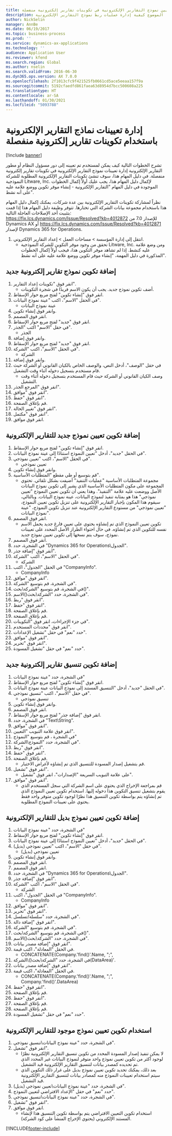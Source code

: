 ```yaml
---
title: إدارة تعيين نموذج التقارير الإلكترونية في تكوينات تقارير إلكترونية منفصلة
description: يُوضح هذا الموضوع كيفية إدارة عمليات ربط نموذج التقارير الإلكترونية(ER) في تكوينات ER منفصلة.
author: NickSelin
manager: AnnBe
ms.date: 06/19/2017
ms.topic: business-process
ms.prod: ''
ms.service: dynamics-ax-applications
ms.technology: ''
audience: Application User
ms.reviewer: kfend
ms.search.region: Global
ms.author: nselin
ms.search.validFrom: 2016-06-30
ms.dyn365.ops.version: AX 7.0.0
ms.openlocfilehash: 2f1013cfc9f421525fb0661cd5ace5eeaa157f9a
ms.sourcegitcommit: 5192cfaedfd861faea63d8954d7bcc500608a225
ms.translationtype: HT
ms.contentlocale: ar-SA
ms.lasthandoff: 01/30/2021
ms.locfileid: "5093788"
---
```

# <a name="manage-er-model-mapping-in-separate-er-configurations"></a>إدارة تعيينات نماذج التقارير الإلكترونية باستخدام تكوينات تقارير إلكترونية منفصلة

[!include [banner](../../includes/banner.md)]

تشرح الخطوات التالية كيف يمكن لمستخدم تم تعيينه إلى دور مسؤول النظام أو مطور التقارير الإلكترونية إدارة تعيينات نموذج التقارير الإلكترونية في تكوينات تقارير إلكترونية منفصلة. في دليل المهام هذا، سوف تنشئ تكوينات التقارير الإلكترونية المطلوبة للشركة النموذجية Litware, Inc. لإكمال دليل المهام هذا، يجب عليك أولاً إكمال الخطوات الموجودة في دليل المهام "التقارير الإلكترونية - إنشاء موفر تكوين ووضع علامة عليه على أنه نشط"‬. 

نظراً لمشاركة تكوينات التقارير الإلكترونية بين عدة شركات، يمكنك إكمال دليل المهام هذا باستخدام مجموعة بيانات الشركة التي تختارها. تتوفر وظيفة دليل المهام هذا إذا قمت بتثبيت أحد الإصلاحات العاجلة التالية: https://fix.lcs.dynamics.com/Issue/Resolved?kb=4012872 للإصدار 7.0 من Dynamics AX أو https://fix.lcs.dynamics.com/Issue/Resolved?kb=4012871 لإصدار Dynamics 365 for Operations.

1. انتقل إلى إدارة المؤسسة > مساحات العمل‬ > إعداد التقارير الإلكتروني‬.
    * تحقق من وجود موفر التكوين للشركة النموذجية Litware, Inc. ومن وضع علامة عليه كنشط. إذا لم تشاهد موفر التكوين هذا، فيجب أولاً إكمال الخطوات المذكورة في دليل المهمة، "إنشاء موفر تكوين ووضع علامة عليه على أنه نشط‬".   

## <a name="add-a-new-er-model-configuration"></a>إضافة تكوين نموذج تقارير إلكترونية جديد
1. انقر فوق "تكوينات إعداد التقارير‬".
    * أضف تكوين نموذج جديد. يجب أن يكون الاسم فريدًا في شجرة التكوينات.  
2. انقر فوق "إنشاء تكوين" لفتح مربع حوار الإسقاط‬.
3. في الحقل "الاسم"، اكتب "عينة نموذج البيانات‬".
    * عينة نموذج البيانات  
4. وانقر فوق إنشاء تكوين.
5. انقر فوق المصمم.
6. انقر فوق "جديد" لفتح مربع حوار الإسقاط‬.
7. في حقل "الاسم" اكتب "الجذر‬".
    * الجذر  
8. وانقر فوق إضافة.
9. انقر فوق "جديد" لفتح مربع حوار الإسقاط‬.
10. في الحقل "الاسم"، اكتب "الشركة".
    * الشركة  
11. وانقر فوق إضافة.
12. في حقل "الوصف"، أدخل النص، والوصف الخاص بالكيان القانوني أو الشركة حيث قام مستخدم بتسجيل دخوله أثناء وقت التشغيل. 
    * وصف الكيان القانوني أو الشركة حيث قام المستخدم بتسجيل دخوله أثناء وقت التشغيل.  
13. انقر فوق "المرجع الجذر".
14. انقر فوق "موافق".
15. انقر فوق "حفظ".
16. قم بإغلاق الصفحة.
17. انقر فوق "تغيير الحالة".
18. انقر فوق "مكتمل".
19. انقر فوق موافق.

## <a name="add-a-new-er-model-mapping-configuration"></a>إضافة تكوين تعيين نموذج جديد للتقارير الإلكترونية
1. انقر فوق "إنشاء تكوين" لفتح مربع حوار الإسقاط‬.
2. في الحقل "جديد"، أدخل "تعيين النموذج استنادًا إلى عينة نموذج البيانات".
3. في الحقل "الاسم"، اكتب "تعيين نموذجي".
    * تعيين نموذجي  
4. وانقر فوق إنشاء تكوين.
5. قم بتوسيع أو طي مقطع "المتطلبات الأساسية‬".
    * مجموعة المتطلبات الأساسية‬ "عمليات التنفيذ" أضيفت بشكل تلقائي. تحتوي المجموعة على مكون المتطلبات الأساسية الذي يشير إلى تكوين نموذج البيانات الأصل ووضعت عليه علامة "التنفيذ". وهذا يعني أن تكوين تعيين النموذج "تعيين نموذجي" هذا هو بمثابة تنفيذ لنموذج البيانات، عينة نموذج البيانات. وبالتالي، سيقوم هذا المكون بإجبار التقارير الإلكترونية على تنزيل تكوين تعيين النموذج، "تعيين نموذجي" من مستودع التقارير الإلكترونية عند تنزيل تكوين النموذج، "عينة نموذج البيانات‬".   
6. انقر فوق المصمم.
    * تكوين تعيين النموذج الذي تم إنشاؤه يحتوي على تعيين فارغ جديد يحمل الاسم نفسه للتكوين الذي تم إنشاؤه. في حال احتواء الطراز الأصل المحدد على تعيينات نموذج، سوف يتم نسخها إلى تكوين تعيين نموذج جديد.   
7. انقر فوق المصمم.
8. في الشجرة، حدد "Dynamics 365 for Operations\الجدول".
9. انقر فوق "إضافة جذر".
10. في الحقل "الاسم"، اكتب "الشركة".
    * الشركة  
11. في الحقل "الجدول"، اكتب "CompanyInfo".
    * CompanyInfo  
12. انقر فوق "موافق".
13. في الشجرة، قم بتوسيع "الشركة".
14. في الشجرة، قم بتوسيع "الشركة\بحث()".
15. في الشجرة، حدد "الشركة\بحث\()الاسم".
16. انقر فوق "ربط".
17. انقر فوق "حفظ".
18. قم بإغلاق الصفحة.
19. قم بإغلاق الصفحة.
20. في جزء الإجراءات، انقر فوق "التكوينات".
21. انقر فوق "محددات المستخدم".
22. حدد "نعم" في حقل "تشغيل الإعدادات".
23. انقر فوق "موافق".
24. انقر فوق "تحرير".
25. حدد "نعم" في حقل "تشغيل المسودة‬".

## <a name="add-a-new-er-format-configuration"></a>إضافة تكوين تنسيق تقارير إلكترونية جديد
1. في الشجرة، حدد "عينة نموذج البيانات"
2. انقر فوق "إنشاء تكوين" لفتح مربع حوار الإسقاط‬.
3. في الحقل "جديد"، أدخل "التنسيق المستند إلى نموذج البيانات عينة نموذج البيانات".
4. في حقل "الاسم"، اكتب "تنسيق نموذجي".
    * تنسيق نموذجي  
5. وانقر فوق إنشاء تكوين.
6. انقر فوق المصمم.
7. انقر فوق "إضافة جذر" لفتح مربع حوار الإسقاط‬.
8. في الشجرة، حدد "Text\String".
9. انقر فوق "موافق".
10. انقر فوق علامة التبويب "التعيين".
11. في الشجرة ، قم بتوسيع "النموذج"
12. في الشجرة، حدد "النموذج\الشركة".
13. انقر فوق "ربط".
14. انقر فوق "حفظ".
15. قم بإغلاق الصفحة.
    * قم بتشغيل إصدار المسودة للتنسيق الذي تم إنشاؤه لأغراض الاختبار.  
16. انقر فوق "تشغيل".
    * على علامة التبويب السريعة "الإصدارات"، انقر فوق "تشغيل".  
17. انقر فوق "موافق".
    * قم بمراجعة الإخراج الذي يحتوي على اسم الشركة التي سجل المستخدم الذي يقوم بتشغيل تنسيق التكوين هذا دخوله إليها. استخدام تكوين تعيين النموذج الذي تم إنشاؤه يتم بواسطة تكوين التنسيق هذا نظرًا لوجود تكوين متوفر واحد فقط يحتوي على تعيينات النموذج المطلوبة.   

## <a name="add-alternative-er-model-mapping-configuration"></a>إضافة تكوين تعيين نموذج بديل للتقارير الإلكترونية
1. في الشجرة، حدد "عينة نموذج البيانات"
2. انقر فوق "إنشاء تكوين" لفتح مربع حوار الإسقاط‬.
3. في الحقل "جديد"، أدخل "تعيين النموذج استنادًا إلى عينة نموذج البيانات".
4. في حقل "الاسم"، اكتب "تعيين نموذجي (بديل)".
    * تعيين نموذجي (بديل)  
5. وانقر فوق إنشاء تكوين.
6. انقر فوق المصمم.
7. انقر فوق المصمم.
8. في الشجرة، حدد "Dynamics 365 for Operations\الجدول".
9. انقر فوق "إضافة جذر".
10. في الحقل "الاسم"، اكتب "الشركة".
    * الشركة  
11. في الحقل "الجدول"، اكتب "CompanyInfo".
    * CompanyInfo  
12. انقر فوق "موافق".
13. انقر فوق "تحرير".
14. في الشجرة، حدد "سلسلة/تسلسل".
15. انقر فوق "إضافة دالة".
16. في الشجرة، قم بتوسيع "الشركة".
17. في الشجرة، قم بتوسيع "الشركة\بحث()".
18. في الشجرة، حدد "الشركة\بحث\()الاسم".
19. انقر فوق "إضافة مصدر بيانات".
20. في الحقل "المعادلة"، اكتب قيمة.
    * CONCATENATE(Company.'find()'.Name, ";",  
21. في الشجرة، حدد "الشركة\بحث()\الشركة(DataArea)'.
22. انقر فوق "إضافة مصدر بيانات".
23. في الحقل "المعادلة"، اكتب قيمة.
    * CONCATENATE(Company.'find()'.Name, ";", Company.'find()'.DataArea)  
24. انقر فوق "حفظ".
25. قم بإغلاق الصفحة.
26. انقر فوق "حفظ".
27. قم بإغلاق الصفحة.
28. قم بإغلاق الصفحة.
29. حدد "نعم" في حقل "تشغيل المسودة‬".

## <a name="use-an-existing-er-model-mapping-configuration"></a>استخدام تكوين تعيين نموذج موجود للتقارير الإلكترونية
1. في الشجرة، حدد "عينة نموذج البيانات\تنسيق نموذجي".
2. انقر فوق "تشغيل".
    * لا يمكن تنفيذ إصدار المسودة المحدد من تكوين تنسيق التقارير الإلكترونية نظرًا لوجود أكثر من تكوين تعيين نموذج واحد متوفر لنموذج البيانات غير المحدد الذي تم تحديده كمصدر بيانات لتنسيق التقارير الإلكترونية قيد التشغيل.   
    * بعد ذلك، يمكنك تحديد تكوين تعيين نموذج بديل على غرار ذلك التكوين الذي سيتم استخدام تعيينات النموذج منه كمصادر بيانات لتنسيق التقارير الإلكترونية قيد التشغيل.   
3. في الشجرة، حدد "عينة نموذج البيانات\تعيين نموذجي (بديل)".
4. حدد "نعم" في حقل "الإعداد الافتراضي لتعيين النموذج‬".
5. في الشجرة، حدد "عينة نموذج البيانات\تنسيق نموذجي".
6. انقر فوق "تشغيل".
7. انقر فوق موافق.
    * استخدام تكوين التعيين الافتراضي يتم بواسطة تكوين التنسيق هذا لإنشاء المستند الإلكتروني (يحتوي الإخراج المنشأ على كود الشركة).  



[!INCLUDE[footer-include](../../../../includes/footer-banner.md)]